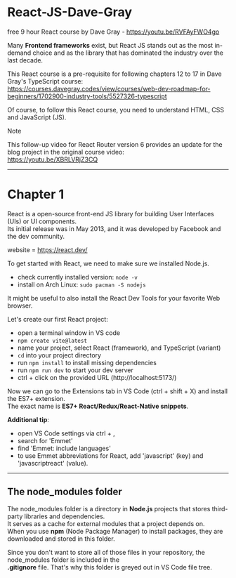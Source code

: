 # React-JS-Dave-Gray

free 9 hour React course by Dave Gray - https://youtu.be/RVFAyFWO4go

Many **Frontend frameworks** exist, but React JS stands out as the most in-demand choice and as the library that has dominated the industry over the last decade.

This React course is a pre-requisite for following chapters 12 to 17 in Dave Gray's TypeScript course:  
https://courses.davegray.codes/view/courses/web-dev-roadmap-for-beginners/1702900-industry-tools/5527326-typescript

Of course, to follow this React course, you need to understand HTML, CSS and JavaScript (JS).  

>[!Note]
>This follow-up video for React Router version 6 provides an update for the blog project in the original course video:   
>https://youtu.be/XBRLVRjZ3CQ

---

# Chapter 1

React is a open-source front-end JS library for building User Interfaces (UIs) or UI components.  
Its initial release was in May 2013, and it was developed by Facebook and the dev community.  

website = https://react.dev/  

To get started with React, we need to make sure we installed Node.js.  
- check currently installed version: `node -v`  
- install on Arch Linux: `sudo pacman -S nodejs`

It might be useful to also install the React Dev Tools for your favorite Web browser.  

Let's create our first React project: 
- open a terminal window in VS code
- `npm create vite@latest`  
- name your project, select React (framework), and TypeScript (variant)
- `cd` into your project directory
- run `npm install` to install missing dependencies
- run `npm run dev` to start your dev server
- ctrl + click on the provided URL (http://localhost:5173/)

Now we can go to the Extensions tab in VS Code (ctrl + shift + X) and install the ES7+ extension.  
The exact name is **ES7+ React/Redux/React-Native snippets**.

**Additional tip**:
- open VS Code settings via ctrl + ,
- search for 'Emmet'
- find 'Emmet: include languages'
- to use Emmet abbreviations for React, add 'javascript' (key) and 'javascriptreact' (value).

---

## The node_modules folder

The node_modules folder is a directory in **Node.js** projects that stores third-party libraries and dependencies.  
It serves as a cache for external modules that a project depends on.  
When you use **npm** (Node Package Manager) to install packages, they are downloaded and stored in this folder.  

Since you don't want to store all of those files in your repository, the node_modules folder is included in the  
**.gitignore** file. That's why this folder is greyed out in VS Code file tree.